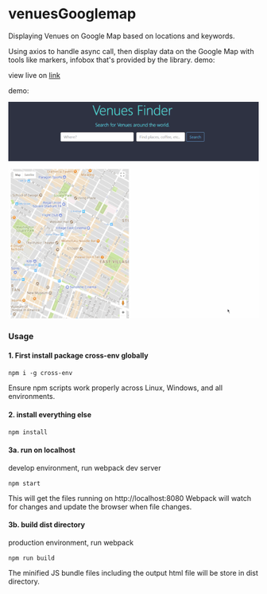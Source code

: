 # venuesGooglemap

Displaying Venues on Google Map based on locations and keywords.

Using axios to handle async call, then display data on the Google Map with tools like markers, infobox that's provided by the library. demo:

view live on [link](https://venues-finder.surge.sh)

demo:

![alt text](https://github.com/yuchiu/React-Redux-Venues-Finder/blob/master/demo.gif)


### Usage 
#### 1. First install package cross-env globally

```
npm i -g cross-env

```
Ensure npm scripts work properly across Linux, Windows, and all environments.

#### 2. install everything else

```
npm install

```

#### 3a. run on localhost
develop environment, run webpack dev server

```
npm start

```
This will get the files running on http://localhost:8080
Webpack will watch for changes and update the browser when file changes.

#### 3b. build dist directory
production environment, run webpack

```
npm run build

```
The minified JS bundle files including the output html file will be store in dist directory.

